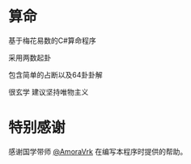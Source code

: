 # 算命

基于梅花易数的C#算命程序 

采用两数起卦

包含简单的占断以及64卦卦解

很玄学 建议坚持唯物主义

# 特别感谢

感谢国学带师 [@AmoraVrk](https://github.com/June12138) 在编写本程序时提供的帮助。
